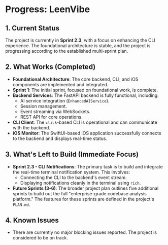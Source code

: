 # Progress: LeenVibe

## 1. Current Status

The project is currently in **Sprint 2.3**, with a focus on enhancing the CLI experience. The foundational architecture is stable, and the project is progressing according to the established multi-sprint plan.

## 2. What Works (Completed)

*   **Foundational Architecture**: The core backend, CLI, and iOS components are implemented and integrated.
*   **Sprint 1**: The initial sprint, focused on foundational work, is complete.
*   **Backend Services**: The FastAPI backend is fully functional, including:
    *   AI service integration (`EnhancedAIService`).
    *   Session management.
    *   Event streaming via WebSockets.
    *   REST API for core operations.
*   **CLI Client**: The `click`-based CLI is operational and can communicate with the backend.
*   **iOS Monitor**: The SwiftUI-based iOS application successfully connects to the backend and displays real-time status.

## 3. What's Left to Build (Immediate Focus)

*   **Sprint 2.3 - CLI Notifications**: The primary task is to build and integrate the real-time terminal notification system. This involves:
    *   Connecting the CLI to the backend's event stream.
    *   Displaying notifications cleanly in the terminal using `rich`.
*   **Future Sprints (3-6)**: The broader project plan outlines five additional sprints to build out the full "enterprise-grade codebase analysis platform." The features for these sprints are defined in the project's `PLAN.md`.

## 4. Known Issues

*   There are currently no major blocking issues reported. The project is considered to be on track. 
